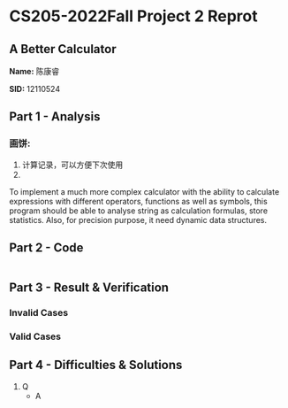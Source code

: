 # **CS205-2022Fall Project 2 Reprot**

## A Better Calculator

**Name:** 陈康睿

**SID:** 12110524

## Part 1 - Analysis

### 画饼:

1. 计算记录，可以方便下次使用
2. 

To implement a much more complex calculator with the ability to calculate expressions with different operators, functions as well as symbols, this program should be able to analyse string as calculation formulas, store statistics. Also, for precision purpose, it need dynamic data structures.

## Part 2 - Code

```cpp

```

## Part 3 - Result & Verification

### Invalid Cases

### Valid Cases

## Part 4 - Difficulties & Solutions

1. Q
    + A
